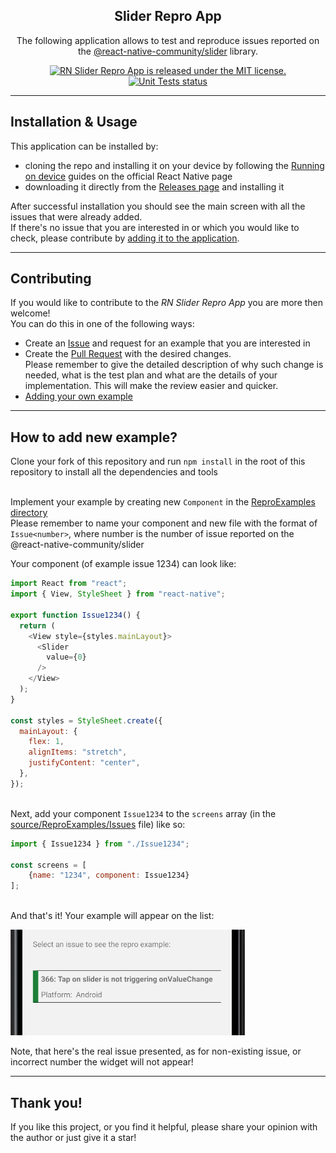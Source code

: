 <h2 align="center"> Slider Repro App </h2>
<p align="center">
    The following application allows to test and reproduce issues reported on the <a href="https://github.com/callstack/react-native-slider">@react-native-community/slider</a> library.
</p>
<p align="center">
    <a href="https://github.com/BartoszKlonowski/rn-slider-repro-app/blob/main/LICENSE">
        <img src="https://img.shields.io/github/license/BartoszKlonowski/rn-slider-repro-app?style=plastic" alt="RN Slider Repro App is released under the MIT license." />
    </a>
    <a href="https://github.com/BartoszKlonowski/rn-slider-repro-app/actions/workflows/rnSliderReproApp-CI.yml">
        <img src="https://img.shields.io/github/workflow/status/BartoszKlonowski/rn-slider-repro-app/rnSliderReproApp-CI?label=Checks&style=plastic" alt="Unit Tests status" />
    </a>
</p>

---
  
## Installation & Usage ##

This application can be installed by:
* cloning the repo and installing it on your device by following the [Running on device](https://reactnative.dev/docs/running-on-device) guides on the official React Native page
* downloading it directly from the [Releases page](https://github.com/BartoszKlonowski/rn-slider-repro-app/releases) and installing it

After successful installation you should see the main screen with all the issues that were already added.
<br/>If there's no issue that you are interested in or which you would like to check, please contribute by [adding it to the application](#How-to-add-new-example).


---


## Contributing ##

If you would like to contribute to the *RN Slider Repro App* you are more then welcome!
<br/>You can do this in one of the following ways:

* Create an [Issue](https://github.com/BartoszKlonowski/rn-slider-repro-app/issues/new) and request for an example that you are interested in
* Create the [Pull Request](https://github.com/BartoszKlonowski/rn-slider-repro-app/compare) with the desired changes.
<br/>Please remember to give the detailed description of why such change is needed, what is the test plan and what are the details of your implementation. This will make the review easier and quicker.
* [Adding your own example](#How-to-add-new-example)

---

## How to add new example? ##

Clone your fork of this repository and run `npm install` in the root of this repository to install all the dependencies and tools

<br/>Implement your example by creating new `Component` in the [ReproExamples directory](https://github.com/BartoszKlonowski/rn-slider-repro-app/tree/main/source/ReproExamples)
<br/>Please remember to name your component and new file with the format of
<br/>`Issue<number>`, where number is the number of issue reported on the @react-native-community/slider

Your component (of example issue 1234) can look like:
```javascript
import React from "react";
import { View, StyleSheet } from "react-native";

export function Issue1234() {
  return (
    <View style={styles.mainLayout}>
      <Slider
        value={0}
      />
    </View>
  );
}

const styles = StyleSheet.create({
  mainLayout: {
    flex: 1,
    alignItems: "stretch",
    justifyContent: "center",
  },
});
```

<br/>Next, add your component `Issue1234` to the `screens` array (in the [source/ReproExamples/Issues](https://github.com/BartoszKlonowski/rn-slider-repro-app/blob/main/source/ReproExamples/Issues.js) file)
like so:

```javascript
import { Issue1234 } from "./Issue1234";

const screens = [
    {name: "1234", component: Issue1234}
];
```

<br/>And that's it! Your example will appear on the list:

![example](.github/resources/example.PNG)

Note, that here's the real issue presented, as for non-existing issue, or incorrect number the widget will not appear!

---

## Thank you! ##

If you like this project, or you find it helpful, please share your opinion with the author or just give it a star!
